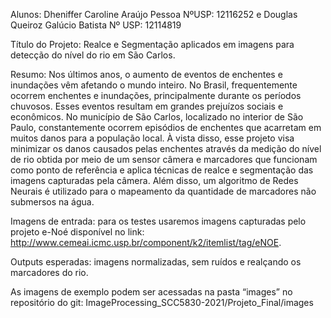 Alunos: Dheniffer Caroline Araújo Pessoa NºUSP: 12116252  e Douglas Queiroz Galúcio Batista Nº USP: 12114819

Título do Projeto: Realce e Segmentação aplicados em imagens para detecção do nível do rio em São Carlos.

Resumo: Nos últimos anos, o aumento de eventos de enchentes e inundações vêm afetando o mundo inteiro. No Brasil, frequentemente ocorrem enchentes e inundações, principalmente durante os períodos chuvosos. Esses eventos resultam em grandes prejuízos sociais e econômicos. No município de São Carlos, localizado no interior de São Paulo, constantemente ocorrem episódios de enchentes que acarretam em muitos danos para a população local. À vista disso, esse projeto visa minimizar os danos causados pelas enchentes através da medição do nível de rio obtida por meio de um sensor câmera e marcadores que funcionam como ponto de referência e aplica técnicas de realce e segmentação das imagens capturadas pela câmera. Além disso, um algoritmo de Redes Neurais é utilizado para o mapeamento da quantidade de marcadores não submersos na água. 

Imagens de entrada: para os testes usaremos imagens capturadas pelo projeto e-Noé disponível no link:
 <http://www.cemeai.icmc.usp.br/component/k2/itemlist/tag/eNOE>.

Outputs esperadas: imagens normalizadas, sem ruídos e realçando os marcadores do rio.  

As imagens de exemplo podem ser acessadas na pasta “images”  no repositório do git: ImageProcessing_SCC5830-2021/Projeto_Final/images

